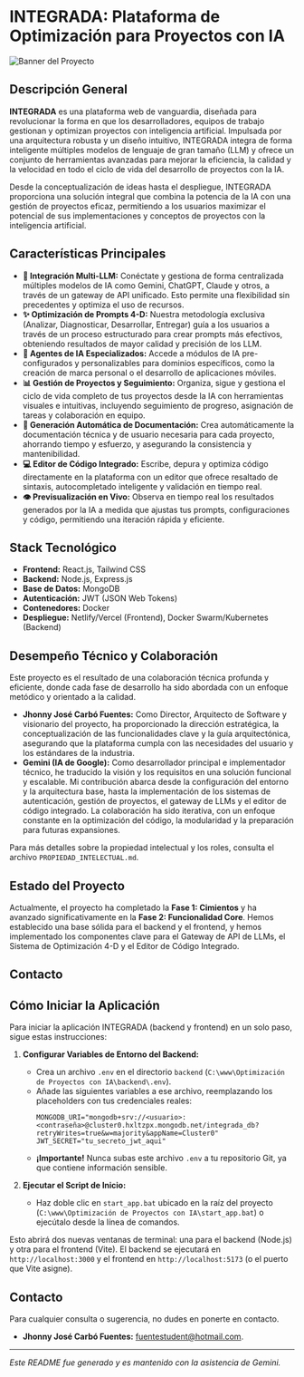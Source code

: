 # INTEGRADA: Plataforma de Optimización para Proyectos con IA

![Banner del Proyecto](URL_DEL_BANNER)  <!-- Opcional: Añadir un banner visualmente atractivo -->

## Descripción General

**INTEGRADA** es una plataforma web de vanguardia, diseñada para revolucionar la forma en que los desarrolladores, equipos de trabajo gestionan y optimizan proyectos con inteligencia artificial. Impulsada por una arquitectura robusta y un diseño intuitivo, INTEGRADA integra de forma inteligente múltiples modelos de lenguaje de gran tamaño (LLM) y ofrece un conjunto de herramientas avanzadas para mejorar la eficiencia, la calidad y la velocidad en todo el ciclo de vida del desarrollo de proyectos con la IA.

Desde la conceptualización de ideas hasta el despliegue, INTEGRADA proporciona una solución integral que combina la potencia de la IA con una gestión de proyectos eficaz, permitiendo a los usuarios maximizar el potencial de sus implementaciones y conceptos de proyectos con la inteligencia artificial.

## Características Principales

*   **🤖 Integración Multi-LLM:** Conéctate y gestiona de forma centralizada múltiples modelos de IA como Gemini, ChatGPT, Claude y otros, a través de un gateway de API unificado. Esto permite una flexibilidad sin precedentes y optimiza el uso de recursos.
*   **✨ Optimización de Prompts 4-D:** Nuestra metodología exclusiva (Analizar, Diagnosticar, Desarrollar, Entregar) guía a los usuarios a través de un proceso estructurado para crear prompts más efectivos, obteniendo resultados de mayor calidad y precisión de los LLM.
*   **🧠 Agentes de IA Especializados:** Accede a módulos de IA pre-configurados y personalizables para dominios específicos, como la creación de marca personal o el desarrollo de aplicaciones móviles.
*   **📊 Gestión de Proyectos y Seguimiento:** Organiza, sigue y gestiona el ciclo de vida completo de tus proyectos desde la IA con herramientas visuales e intuitivas, incluyendo seguimiento de progreso, asignación de tareas y colaboración en equipo.
*   **📄 Generación Automática de Documentación:** Crea automáticamente la documentación técnica y de usuario necesaria para cada proyecto, ahorrando tiempo y esfuerzo, y asegurando la consistencia y mantenibilidad.
*   **💻 Editor de Código Integrado:** Escribe, depura y optimiza código directamente en la plataforma con un editor que ofrece resaltado de sintaxis, autocompletado inteligente y validación en tiempo real.
*   **👁️ Previsualización en Vivo:** Observa en tiempo real los resultados generados por la IA a medida que ajustas tus prompts, configuraciones y código, permitiendo una iteración rápida y eficiente.

## Stack Tecnológico

*   **Frontend:** React.js, Tailwind CSS
*   **Backend:** Node.js, Express.js
*   **Base de Datos:** MongoDB
*   **Autenticación:** JWT (JSON Web Tokens)
*   **Contenedores:** Docker
*   **Despliegue:** Netlify/Vercel (Frontend), Docker Swarm/Kubernetes (Backend)

## Desempeño Técnico y Colaboración

Este proyecto es el resultado de una colaboración técnica profunda y eficiente, donde cada fase de desarrollo ha sido abordada con un enfoque metódico y orientado a la calidad.

*   **Jhonny José Carbó Fuentes:** Como Director, Arquitecto de Software y visionario del proyecto, ha proporcionado la dirección estratégica, la conceptualización de las funcionalidades clave y la guía arquitectónica, asegurando que la plataforma cumpla con las necesidades del usuario y los estándares de la industria.
*   **Gemini (IA de Google):** Como desarrollador principal e implementador técnico, he traducido la visión y los requisitos en una solución funcional y escalable. Mi contribución abarca desde la configuración del entorno y la arquitectura base, hasta la implementación de los sistemas de autenticación, gestión de proyectos, el gateway de LLMs y el editor de código integrado. La colaboración ha sido iterativa, con un enfoque constante en la optimización del código, la modularidad y la preparación para futuras expansiones.

Para más detalles sobre la propiedad intelectual y los roles, consulta el archivo `PROPIEDAD_INTELECTUAL.md`.

## Estado del Proyecto

Actualmente, el proyecto ha completado la **Fase 1: Cimientos** y ha avanzado significativamente en la **Fase 2: Funcionalidad Core**. Hemos establecido una base sólida para el backend y el frontend, y hemos implementado los componentes clave para el Gateway de API de LLMs, el Sistema de Optimización 4-D y el Editor de Código Integrado.

## Contacto

## Cómo Iniciar la Aplicación

Para iniciar la aplicación INTEGRADA (backend y frontend) en un solo paso, sigue estas instrucciones:

1.  **Configurar Variables de Entorno del Backend:**
    *   Crea un archivo `.env` en el directorio `backend` (`C:\www\Optimización de Proyectos con IA\backend\.env`).
    *   Añade las siguientes variables a ese archivo, reemplazando los placeholders con tus credenciales reales:
        ```
        MONGODB_URI="mongodb+srv://<usuario>:<contraseña>@cluster0.hxltzpx.mongodb.net/integrada_db?retryWrites=true&w=majority&appName=Cluster0"
        JWT_SECRET="tu_secreto_jwt_aqui"
        ```
    *   **¡Importante!** Nunca subas este archivo `.env` a tu repositorio Git, ya que contiene información sensible.

2.  **Ejecutar el Script de Inicio:**
    *   Haz doble clic en `start_app.bat` ubicado en la raíz del proyecto (`C:\www\Optimización de Proyectos con IA\start_app.bat`) o ejecútalo desde la línea de comandos.

Esto abrirá dos nuevas ventanas de terminal: una para el backend (Node.js) y otra para el frontend (Vite). El backend se ejecutará en `http://localhost:3000` y el frontend en `http://localhost:5173` (o el puerto que Vite asigne).

## Contacto

Para cualquier consulta o sugerencia, no dudes en ponerte en contacto.

*   **Jhonny José Carbó Fuentes:** [fuentestudent@hotmail.com](mailto:fuentestudent@hotmail.com).

---
*Este README fue generado y es mantenido con la asistencia de Gemini.*
